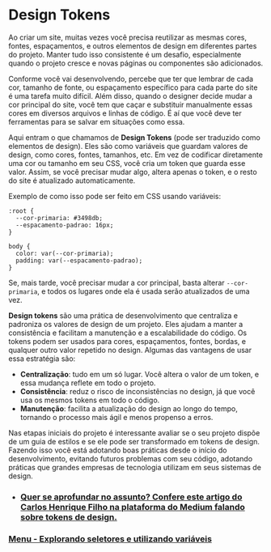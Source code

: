 # Design Tokens

Ao criar um site, muitas vezes você precisa reutilizar as mesmas cores, fontes, espaçamentos, e outros elementos de design em diferentes partes do projeto. Manter tudo isso consistente é um desafio, especialmente quando o projeto cresce e novas páginas ou componentes são adicionados.

Conforme você vai desenvolvendo, percebe que ter que lembrar de cada cor, tamanho de fonte, ou espaçamento específico para cada parte do site é uma tarefa muito difícil. Além disso, quando o designer decide mudar a cor principal do site, você tem que caçar e substituir manualmente essas cores em diversos arquivos e linhas de código. É aí que você deve ter ferramentas para se salvar em situações como essa.

Aqui entram o que chamamos de **Design Tokens** (pode ser traduzido como elementos de design). Eles são como variáveis que guardam valores de design, como cores, fontes, tamanhos, etc. Em vez de codificar diretamente uma cor ou tamanho em seu CSS, você cria um token que guarda esse valor. Assim, se você precisar mudar algo, altera apenas o token, e o resto do site é atualizado automaticamente.

Exemplo de como isso pode ser feito em CSS usando variáveis:

```
:root {
  --cor-primaria: #3498db;
  --espacamento-padrao: 16px;
}

body {
  color: var(--cor-primaria);
  padding: var(--espacamento-padrao);
}
```

Se, mais tarde, você precisar mudar a cor principal, basta alterar `--cor-primaria`, e todos os lugares onde ela é usada serão atualizados de uma vez.

**Design tokens** são uma prática de desenvolvimento que centraliza e padroniza os valores de design de um projeto. Eles ajudam a manter a consistência e facilitam a manutenção e a escalabilidade do código. Os tokens podem ser usados para cores, espaçamentos, fontes, bordas, e qualquer outro valor repetido no design. Algumas das vantagens de usar essa estratégia são:

- **Centralização**: tudo em um só lugar. Você altera o valor de um token, e essa mudança reflete em todo o projeto.
- **Consistência**: reduz o risco de inconsistências no design, já que você usa os mesmos tokens em todo o código.
- **Manutenção**: facilita a atualização do design ao longo do tempo, tornando o processo mais ágil e menos propenso a erros.

Nas etapas iniciais do projeto é interessante avaliar se o seu projeto dispõe de um guia de estilos e se ele pode ser transformado em tokens de design. Fazendo isso você está adotando boas práticas desde o início do desenvolvimento, evitando futuros problemas com seu código, adotando práticas que grandes empresas de tecnologia utilizam em seus sistemas de design.

- ### [Quer se aprofundar no assunto? Confere este artigo do Carlos Henrique Filho na plataforma do Medium falando sobre tokens de design.](https://brasil.uxdesign.cc/o-que-s%C3%A3o-design-tokens-cd408431727d)

### [Menu - Explorando seletores e utilizando variáveis](../menu.md)